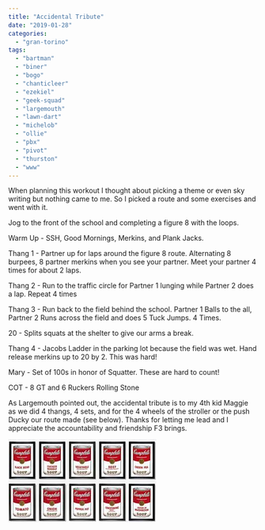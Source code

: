 ```yaml
---
title: "Accidental Tribute"
date: "2019-01-28"
categories: 
  - "gran-torino"
tags: 
  - "bartman"
  - "biner"
  - "bogo"
  - "chanticleer"
  - "ezekiel"
  - "geek-squad"
  - "largemouth"
  - "lawn-dart"
  - "michelob"
  - "ollie"
  - "pbx"
  - "pivot"
  - "thurston"
  - "www"
---
```


When planning this workout I thought about picking a theme or even sky writing but nothing came to me. So I picked a route and some exercises and went with it.

Jog to the front of the school and completing a figure 8 with the loops.

Warm Up - SSH, Good Mornings, Merkins, and Plank Jacks.

Thang 1 - Partner up for laps around the figure 8 route. Alternating 8 burpees, 8 partner merkins when you see your partner. Meet your partner 4 times for about 2 laps.

Thang 2 - Run to the traffic circle for Partner 1 lunging while Partner 2 does a lap. Repeat 4 times

Thang 3 - Run back to the field behind the school. Partner 1 Balls to the all, Partner 2 Runs across the field and does 5 Tuck Jumps. 4 Times.

20 - Splits squats at the shelter to give our arms a break.

Thang 4 - Jacobs Ladder in the parking lot because the field was wet. Hand release merkins up to 20 by 2. This was hard!

Mary - Set of 100s in honor of Squatter. These are hard to count!

COT - 8 GT and 6 Ruckers Rolling Stone

As Largemouth pointed out, the accidental tribute is to my 4th kid Maggie as we did 4 thangs, 4 sets, and for the 4 wheels of the stroller or the push Ducky our route made (see below). Thanks for letting me lead and I appreciate the accountability and friendship F3 brings.

![](images/image-1.png)
